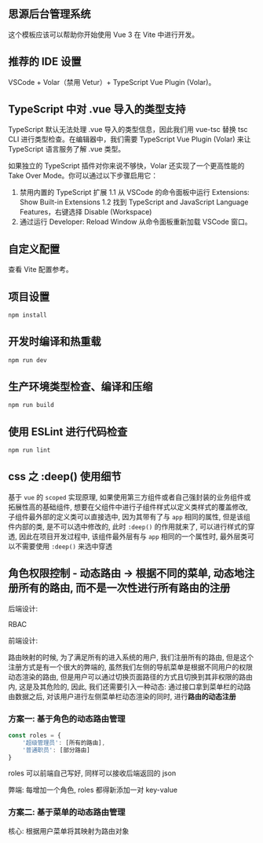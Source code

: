 ## 思源后台管理系统

这个模板应该可以帮助你开始使用 Vue 3 在 Vite 中进行开发。

## 推荐的 IDE 设置

VSCode + Volar（禁用 Vetur）+ TypeScript Vue Plugin (Volar)。

## TypeScript 中对 .vue 导入的类型支持

TypeScript 默认无法处理 .vue 导入的类型信息，因此我们用 vue-tsc 替换 tsc CLI 进行类型检查。在编辑器中，我们需要 TypeScript Vue Plugin (Volar) 来让 TypeScript 语言服务了解 .vue 类型。

如果独立的 TypeScript 插件对你来说不够快，Volar 还实现了一个更高性能的 Take Over Mode。你可以通过以下步骤启用它：

1. 禁用内置的 TypeScript 扩展
    1.1 从 VSCode 的命令面板中运行 Extensions: Show Built-in Extensions
    1.2 找到 TypeScript and JavaScript Language Features，右键选择 Disable (Workspace)
2. 通过运行 Developer: Reload Window 从命令面板重新加载 VSCode 窗口。

## 自定义配置

查看 Vite 配置参考。

## 项目设置

```sh
npm install
```

## 开发时编译和热重载

```sh
npm run dev
```

## 生产环境类型检查、编译和压缩

```sh
npm run build
```

## 使用 ESLint 进行代码检查

```sh
npm run lint
```

## css 之 :deep() 使用细节

基于 `vue` 的 `scoped` 实现原理, 如果使用第三方组件或者自己强封装的业务组件或拓展性高的基础组件, 想要在父组件中进行子组件样式以定义类样式的覆盖修改, 子组件最外部的定义类可以直接选中, 因为其带有了与 `app` 相同的属性, 但是该组件内部的类, 是不可以选中修改的, 此时 `:deep()` 的作用就来了, 可以进行样式的穿透, 因此在项目开发过程中, 该组件最外层有与 `app` 相同的一个属性时, 最外层类可以不需要使用 `:deep()` 来选中穿透


## 角色权限控制 - 动态路由 -> 根据不同的菜单, 动态地注册所有的路由, 而不是一次性进行所有路由的注册

后端设计:

RBAC


前端设计:

路由映射的时候, 为了满足所有的进入系统的用户, 我们注册所有的路由, 但是这个注册方式是有一个很大的弊端的, 虽然我们左侧的导航菜单是根据不同用户的权限动态渲染的路由, 但是用户可以通过切换页面路径的方式且切换到其非权限的路由内, 这是及其危险的, 因此, 我们还需要引入一种动态: 通过接口拿到菜单栏的动路由数据之后, 对该用户进行左侧菜单栏动态渲染的同时, 进行**路由的动态注册**

### 方案一: 基于角色的动态路由管理

```ts
const roles = {
    '超级管理员': [所有的路由],
    '普通职员': [部分路由]
}
```

roles 可以前端自己写好, 同样可以接收后端返回的 json

弊端: 每增加一个角色, roles 都得新添加一对 key-value

### 方案二: 基于菜单的动态路由管理

核心: 根据用户菜单将其映射为路由对象